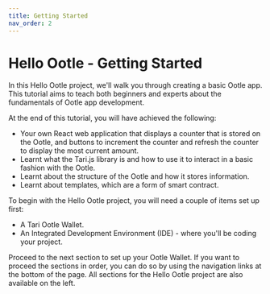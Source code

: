 ```yaml
---
title: Getting Started
nav_order: 2
---
```


# Hello Ootle - Getting Started
In this Hello Ootle project, we'll walk you through creating a basic Ootle app. This tutorial aims to teach both beginners and experts about the fundamentals of Ootle app development.

At the end of this tutorial, you will have achieved the following:

- Your own React web application that displays a counter that is stored on the Ootle, and buttons to increment the counter and refresh the counter to display the most current amount.
- Learnt what the Tari.js library is and how to use it to interact in a basic fashion with the Ootle.
- Learnt about the structure of the Ootle and how it stores information.
- Learnt about templates, which are a form of smart contract.

To begin with the Hello Ootle project, you will need a couple of items set up first:

- A Tari Ootle Wallet.
- An Integrated Development Environment (IDE) - where you'll be coding your project.

Proceed to the next section to set up your Ootle Wallet. If you want to proceed the sections in order, you can do so by using the navigation links at the bottom of the page. All sections for the Hello Ootle project are also available on the left.
